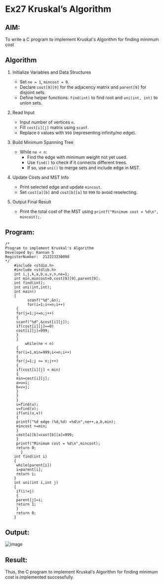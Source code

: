 # Ex27 Kruskal’s Algorithm
## AIM:
To write a C program to implement Kruskal's Algorithm for finding minimum cost

## Algorithm

1. Initialize Variables and Data Structures
   - Set `ne = 1`, `mincost = 0`.  
   - Declare `cost[9][9]` for the adjacency matrix and `parent[9]` for disjoint sets.  
   - Define helper functions: `find(int)` to find root and `uni(int, int)` to union sets.

2. Read Input  
   - Input number of vertices `n`.  
   - Fill `cost[i][j]` matrix using `scanf`.  
   - Replace `0` values with `999` (representing infinity/no edge).

3. Build Minimum Spanning Tree  
   - While `ne < n`:  
     - Find the edge with minimum weight not yet used.  
     - Use `find()` to check if it connects different trees.  
     - If so, use `uni()` to merge sets and include edge in MST.

4. Update Costs and MST Info  
   - Print selected edge and update `mincost`.  
   - Set `cost[a][b]` and `cost[b][a]` to `999` to avoid reselecting.

5. Output Final Result  
   - Print the total cost of the MST using `printf("Minimum cost = %d\n", mincost);`.


## Program:
```
/*
Program to implement Kruskal's Algorithm
Developed by: Kannan S
RegisterNumber:  212223230098
*/
    #include <stdio.h>
    #include <stdlib.h>
    int i,j,k,a,b,u,v,n,ne=1;
    int min,mincost=0,cost[9][9],parent[9];
    int find(int);
    int uni(int,int);
    int main()
    {
          scanf("%d",&n);
          for(i=1;i<=n;i++)
     {
     for(j=1;j<=n;j++)
     {
     scanf("%d",&cost[i][j]);
     if(cost[i][j]==0)
     cost[i][j]=999;
     }
     }
         while(ne < n)
     {
     for(i=1,min=999;i<=n;i++)
     {
     for(j=1;j <= n;j++)
     {
     if(cost[i][j] < min)
     {
     min=cost[i][j];
     a=u=i;
     b=v=j;
     }
     }
     }
     u=find(u);
     v=find(v);
     if(uni(u,v))
     {
     printf("%d edge (%d,%d) =%d\n",ne++,a,b,min);
     mincost +=min;
     }
     cost[a][b]=cost[b][a]=999;
     }
     printf("Minimum cost = %d\n",mincost);
     return 0;
       }
    int find(int i)
    {
     while(parent[i])
     i=parent[i];
     return i;
    }
    int uni(int i,int j)
    {
     if(i!=j)
     {
     parent[j]=i;
     return 1;
     }
     return 0;
    }

```

## Output:

![image](https://github.com/user-attachments/assets/12b2ed8b-bc94-495d-b5d3-22eabb5c0e1f)



## Result:
Thus, the C program to implement Kruskal's Algorithm for finding minimum cost is implemented successfully.
